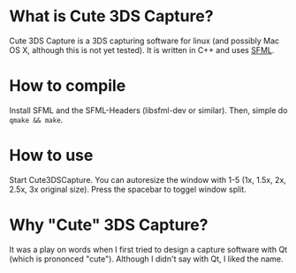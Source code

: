# What is Cute 3DS Capture?

Cute 3DS Capture is a 3DS capturing software for linux (and possibly Mac OS X, although this is not yet tested). It is written in C++ and uses [SFML](http://www.sfml-dev.org/).

# How to compile

Install SFML and the SFML-Headers (libsfml-dev or similar). Then, simple do ```qmake && make```.

# How to use

Start Cute3DSCapture. You can autoresize the window with 1-5 (1x, 1.5x, 2x, 2.5x, 3x original size). Press the spacebar to toggel window split.

# Why "Cute" 3DS Capture?

It was a play on words when I first tried to design a capture software with Qt (which is prononced "cute"). Although I didn't say with Qt, I liked the name.
